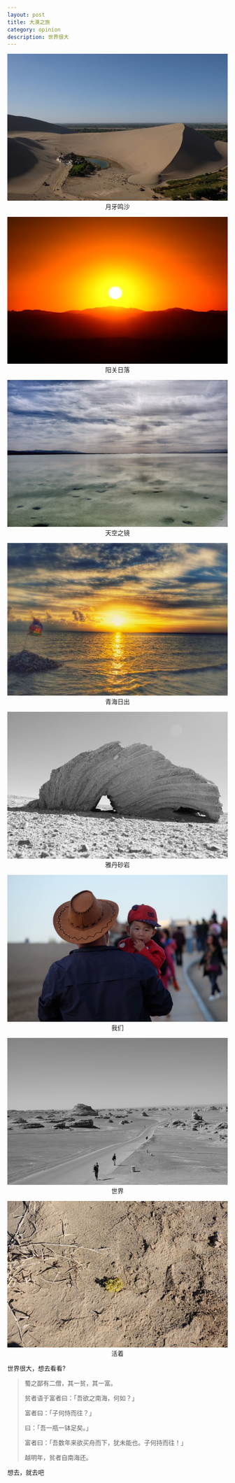 ```yaml
---
layout: post
title: 大漠之旅
category: opinion
description: 世界很大 
---
```


![月牙鸣沙](/images/2016_10/moon-spring.jpeg)
<span class="title">月牙鸣沙</span>

![阳关日落](/images/2016_10/yangguan-sunset.jpeg)
<span class="title">阳关日落</span>

![天空之镜](/images/2016_10/mirror-lake.jpeg)
<span class="title">天空之镜</span>

![青海日出](/images/2016_10/qinghai-lake-sunrise.jpeg)
<span class="title">青海日出</span>

![雅丹砂岩](/images/2016_10/yadan-rock.jpeg)
<span class="title">雅丹砂岩</span>

![我们](/images/2016_10/someone.jpeg)
<span class="title">我们</span>

![就像这样](/images/2016_10/big-world.jpeg)
<span class="title">世界</span>

![像这样](/images/2016_10/life.jpeg)
<span class="title">活着</span>

世界很大，想去看看?
 
> 蜀之鄙有二僧，其一贫，其一富。
>
> 贫者语于富者曰：「吾欲之南海，何如？」
>
> 富者曰：「子何恃而往？」
>
> 曰：「吾一瓶一钵足矣。」
>
> 富者曰：「吾数年来欲买舟而下，犹未能也。子何持而往！」
>
> 越明年，贫者自南海还。
 

想去，就去吧

<style>
p .title {
	text-align:center;
    display: block;
}
</style>
